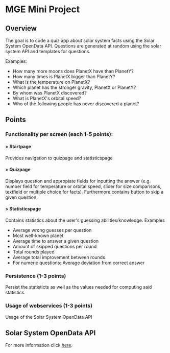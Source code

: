 # MGE Mini Project
## Overview
The goal is to code a quiz app about solar system facts using the Solar System OpenData API.
Questions are generated at random using the solar system API and templates for questions.

Examples:
- How many more moons does PlanetX have than PlanetY?
- How many times is PlanetX bigger than PlanetY?
- What is the temperature on PlanetX?
- Which planet has the stronger gravity, PlanetX or PlanetY?
- By whom was PlanetX discovered?
- What is PlanetX's orbital speed?
- Who of the following people has never discovered a planet?

## Points
### Functionality per screen (each 1-5 points):
#### > Startpage
Provides navigation to quizpage and statisticspage
#### > Quizpage
Displays question and appropiate fields for inputting the answer (e.g. number field for temperature or orbital speed, slider for size comparisons, textfield or multiple choice for facts). Furthermore contains button to skip a given question.  
#### > Statisticspage
Contains statistics about the user's guessing abilities/knowledge.
Examples
- Average wrong guesses per question
- Most well-known planet
- Average time to answer a given question
- Amount of skipped questions per round
- Total rounds played
- Average total improvement between rounds
- For numeric questions: Average deviation from correct answer
### Persistence (1-3 points)
Persist the statisticts as well as the values needed for computing said statistics.
### Usage of webservices (1-3 points)
Usage of the Solar System OpenData API

## Solar System OpenData API
For more information click [here](https://api.le-systeme-solaire.net/en).
